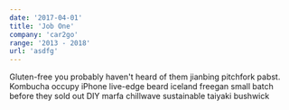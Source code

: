 ```yaml
---
date: '2017-04-01'
title: 'Job One'
company: 'car2go'
range: '2013 - 2018'
url: 'asdfg'
---
```


Gluten-free you probably haven't heard of them jianbing pitchfork pabst. Kombucha occupy iPhone live-edge beard iceland freegan small batch before they sold out DIY marfa chillwave sustainable taiyaki bushwick
